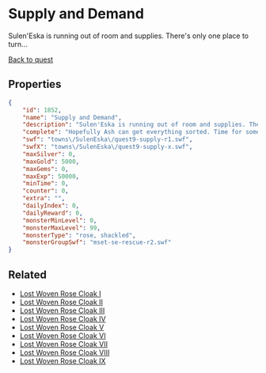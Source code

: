 # Supply and Demand

Sulen'Eska is running out of room and supplies. There's only one place to turn...

[Back to quest](../quests.md)

## Properties

```json
{
    "id": 1852,
    "name": "Supply and Demand",
    "description": "Sulen'Eska is running out of room and supplies. There's only one place to turn...",
    "complete": "Hopefully Ash can get everything sorted. Time for some long-deserved rest in the meantime!",
    "swf": "towns\/SulenEska\/quest9-supply-r1.swf",
    "swfX": "towns\/SulenEska\/quest9-supply-x.swf",
    "maxSilver": 0,
    "maxGold": 5000,
    "maxGems": 0,
    "maxExp": 50000,
    "minTime": 0,
    "counter": 0,
    "extra": "",
    "dailyIndex": 0,
    "dailyReward": 0,
    "monsterMinLevel": 0,
    "monsterMaxLevel": 99,
    "monsterType": "rose, shackled",
    "monsterGroupSwf": "mset-se-rescue-r2.swf"
}
```

## Related

- [Lost Woven Rose Cloak I](../items/10300-lost-woven-rose-cloak-i.md)
- [Lost Woven Rose Cloak II](../items/10301-lost-woven-rose-cloak-ii.md)
- [Lost Woven Rose Cloak III](../items/10302-lost-woven-rose-cloak-iii.md)
- [Lost Woven Rose Cloak IV](../items/10303-lost-woven-rose-cloak-iv.md)
- [Lost Woven Rose Cloak V](../items/10304-lost-woven-rose-cloak-v.md)
- [Lost Woven Rose Cloak VI](../items/10305-lost-woven-rose-cloak-vi.md)
- [Lost Woven Rose Cloak VII](../items/10306-lost-woven-rose-cloak-vii.md)
- [Lost Woven Rose Cloak VIII](../items/10307-lost-woven-rose-cloak-viii.md)
- [Lost Woven Rose Cloak IX](../items/20410-lost-woven-rose-cloak-ix.md)

